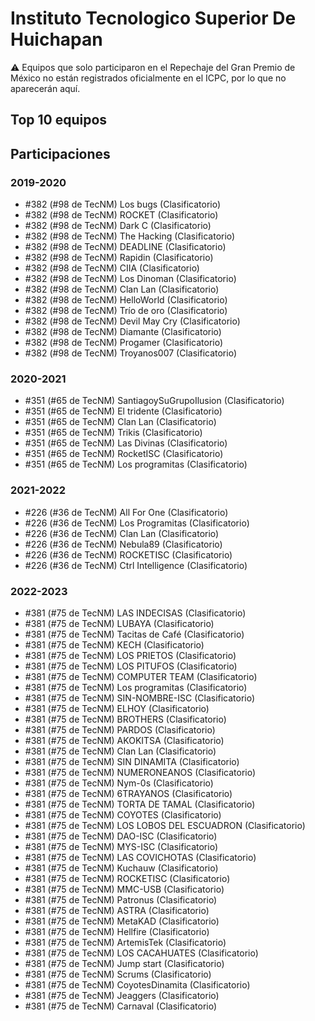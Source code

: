 # Instituto Tecnologico Superior De Huichapan

:warning: Equipos que solo participaron en el Repechaje del Gran Premio de México no están registrados oficialmente en el ICPC, por lo que no aparecerán aquí.

## Top 10 equipos


## Participaciones

### 2019-2020

- #382 (#98 de TecNM) Los bugs (Clasificatorio)
- #382 (#98 de TecNM) ROCKET (Clasificatorio)
- #382 (#98 de TecNM) Dark C (Clasificatorio)
- #382 (#98 de TecNM) The Hacking (Clasificatorio)
- #382 (#98 de TecNM) DEADLINE (Clasificatorio)
- #382 (#98 de TecNM) Rapidin (Clasificatorio)
- #382 (#98 de TecNM) CIIA (Clasificatorio)
- #382 (#98 de TecNM) Los Dinoman (Clasificatorio)
- #382 (#98 de TecNM) Clan Lan (Clasificatorio)
- #382 (#98 de TecNM) HelloWorld (Clasificatorio)
- #382 (#98 de TecNM) Trío de oro (Clasificatorio)
- #382 (#98 de TecNM) Devil May Cry (Clasificatorio)
- #382 (#98 de TecNM) Diamante (Clasificatorio)
- #382 (#98 de TecNM) Progamer (Clasificatorio)
- #382 (#98 de TecNM) Troyanos007 (Clasificatorio)

### 2020-2021

- #351 (#65 de TecNM) SantiagoySuGrupoIlusion (Clasificatorio)
- #351 (#65 de TecNM) El tridente (Clasificatorio)
- #351 (#65 de TecNM) Clan Lan (Clasificatorio)
- #351 (#65 de TecNM) Trikis (Clasificatorio)
- #351 (#65 de TecNM) Las Divinas (Clasificatorio)
- #351 (#65 de TecNM) RocketISC (Clasificatorio)
- #351 (#65 de TecNM) Los programitas (Clasificatorio)

### 2021-2022

- #226 (#36 de TecNM) All For One  (Clasificatorio)
- #226 (#36 de TecNM) Los Programitas (Clasificatorio)
- #226 (#36 de TecNM) Clan Lan (Clasificatorio)
- #226 (#36 de TecNM) Nebula89 (Clasificatorio)
- #226 (#36 de TecNM) ROCKETISC (Clasificatorio)
- #226 (#36 de TecNM) Ctrl Intelligence (Clasificatorio)

### 2022-2023

- #381 (#75 de TecNM) LAS INDECISAS (Clasificatorio)
- #381 (#75 de TecNM) LUBAYA (Clasificatorio)
- #381 (#75 de TecNM) Tacitas de Café (Clasificatorio)
- #381 (#75 de TecNM) KECH (Clasificatorio)
- #381 (#75 de TecNM) LOS PRIETOS (Clasificatorio)
- #381 (#75 de TecNM) LOS PITUFOS (Clasificatorio)
- #381 (#75 de TecNM) COMPUTER TEAM (Clasificatorio)
- #381 (#75 de TecNM) Los programitas (Clasificatorio)
- #381 (#75 de TecNM) SIN-NOMBRE-ISC (Clasificatorio)
- #381 (#75 de TecNM) ELHOY (Clasificatorio)
- #381 (#75 de TecNM) BROTHERS (Clasificatorio)
- #381 (#75 de TecNM) PARDOS (Clasificatorio)
- #381 (#75 de TecNM) AKOKITSA (Clasificatorio)
- #381 (#75 de TecNM) Clan Lan (Clasificatorio)
- #381 (#75 de TecNM) SIN DINAMITA (Clasificatorio)
- #381 (#75 de TecNM) NUMERONEANOS (Clasificatorio)
- #381 (#75 de TecNM) Nym-0s (Clasificatorio)
- #381 (#75 de TecNM) 6TRAYANOS (Clasificatorio)
- #381 (#75 de TecNM) TORTA DE TAMAL (Clasificatorio)
- #381 (#75 de TecNM) COYOTES (Clasificatorio)
- #381 (#75 de TecNM) LOS LOBOS DEL ESCUADRON (Clasificatorio)
- #381 (#75 de TecNM) DAO-ISC (Clasificatorio)
- #381 (#75 de TecNM) MYS-ISC (Clasificatorio)
- #381 (#75 de TecNM) LAS COVICHOTAS (Clasificatorio)
- #381 (#75 de TecNM) Kuchauw (Clasificatorio)
- #381 (#75 de TecNM) ROCKETISC (Clasificatorio)
- #381 (#75 de TecNM) MMC-USB (Clasificatorio)
- #381 (#75 de TecNM) Patronus (Clasificatorio)
- #381 (#75 de TecNM) ASTRA (Clasificatorio)
- #381 (#75 de TecNM) MetaKAD (Clasificatorio)
- #381 (#75 de TecNM) Hellfire (Clasificatorio)
- #381 (#75 de TecNM) ArtemisTek (Clasificatorio)
- #381 (#75 de TecNM) LOS CACAHUATES (Clasificatorio)
- #381 (#75 de TecNM) Jump start (Clasificatorio)
- #381 (#75 de TecNM) Scrums (Clasificatorio)
- #381 (#75 de TecNM) CoyotesDinamita (Clasificatorio)
- #381 (#75 de TecNM) Jeaggers (Clasificatorio)
- #381 (#75 de TecNM) Carnaval (Clasificatorio)



